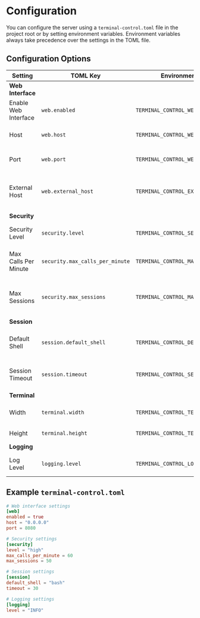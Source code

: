 # Configuration

You can configure the server using a `terminal-control.toml` file in the project root or by setting environment variables. Environment variables always take precedence over the settings in the TOML file.

## Configuration Options

| Setting                      | TOML Key                         | Environment Variable                       | Default     | Description                                                                 |
| ---------------------------- | -------------------------------- | ------------------------------------------ | ----------- | --------------------------------------------------------------------------- |
| **Web Interface**            |                                  |                                            |             |                                                                             |
| Enable Web Interface         | `web.enabled`                    | `TERMINAL_CONTROL_WEB_ENABLED`             | `true`      | Enable or disable the web interface.                                        |
| Host                         | `web.host`                       | `TERMINAL_CONTROL_WEB_HOST`                | `0.0.0.0`   | The host address to bind the web server to.                                 |
| Port                         | `web.port`                       | `TERMINAL_CONTROL_WEB_PORT`                | `8080`      | The port to run the web server on.                                          |
| External Host                | `web.external_host`              | `TERMINAL_CONTROL_EXTERNAL_HOST`           | `null`      | The public-facing hostname for generating URLs (e.g., `dev.example.com`).   |
| **Security**                 |                                  |                                            |             |                                                                             |
| Security Level               | `security.level`                 | `TERMINAL_CONTROL_SECURITY_LEVEL`          | `high`      | The security level: `off`, `low`, `medium`, or `high`.                      |
| Max Calls Per Minute         | `security.max_calls_per_minute`  | `TERMINAL_CONTROL_MAX_CALLS_PER_MINUTE`    | `60`        | The maximum number of tool calls allowed per minute.                        |
| Max Sessions                 | `security.max_sessions`          | `TERMINAL_CONTROL_MAX_SESSIONS`            | `50`        | The maximum number of concurrent terminal sessions.                         |
| **Session**                  |                                  |                                            |             |                                                                             |
| Default Shell                | `session.default_shell`          | `TERMINAL_CONTROL_DEFAULT_SHELL`           | `bash`      | The default shell to use for new sessions (e.g., `bash`, `zsh`).            |
| Session Timeout              | `session.timeout`                | `TERMINAL_CONTROL_SESSION_TIMEOUT`         | `30`        | The timeout in seconds for a new session to start.                          |
| **Terminal**                 |                                  |                                            |             |                                                                             |
| Width                        | `terminal.width`                 | `TERMINAL_CONTROL_TERMINAL_WIDTH`          | `120`       | The width of the terminal in columns.                                       |
| Height                       | `terminal.height`                | `TERMINAL_CONTROL_TERMINAL_HEIGHT`         | `30`        | The height of the terminal in rows.                                         |
| **Logging**                  |                                  |                                            |             |                                                                             |
| Log Level                    | `logging.level`                  | `TERMINAL_CONTROL_LOG_LEVEL`               | `INFO`      | The log level: `DEBUG`, `INFO`, `WARNING`, or `ERROR`.                      |

## Example `terminal-control.toml`

```toml
# Web interface settings
[web]
enabled = true
host = "0.0.0.0"
port = 8080

# Security settings
[security]
level = "high"
max_calls_per_minute = 60
max_sessions = 50

# Session settings
[session]
default_shell = "bash"
timeout = 30

# Logging settings
[logging]
level = "INFO"
```
